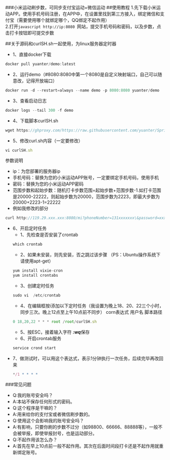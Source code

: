 ###小米运动刷步数，可同步支付宝运动+微信运动
##使用教程
1.先下载小米运动APP。使用手机号码注册，在APP中，在设置里找到第三方接入，绑定微信和支付宝（需要使用哪个就绑定哪个，QQ绑定不起作用）  
2.打开```javascript http://ip:8080 ```网站，提交手机号码和密码，以及步数，点击打卡按钮即可提交步数  



##关于源码和curlSH.sh一起使用，为linux服务器定时器
* 1、直接docker下载
```javascript
docker pull yuanter/demo:latest
```

* 2、运行demo（#8080:8080中第一个8080是自定义映射端口，自己可以随意改，记得开放端口）
```javascript
docker run -d --restart=always --name demo -p 8080:8080 yuanter/demo 
```

* 3、查看启动日志
```javascript
docker logs --tail 300 -f demo
```

* 4、下载脚本curlSH.sh
```javascript
wget https://ghproxy.com/https://raw.githubusercontent.com/yuanter/SpringBootDemo1/master/curlSH.sh && chmod +x curlSH.sh
```

* 5、修改curl.sh内容（一定要修改）
```javascript
vi curlSH.sh
```
参数说明  
* ip：为您部署的服务器ip  
* 手机号码：替换为您的小米运动APP账号，一定要绑定手机号码，使用手机  
* 密码：替换为您的小米运动APP密码  
* 范围步数和起始步数：随机打卡步数范围=起始步数+范围步数-1.如打卡范围是20000-22222，则起始步数为20000，范围步数为2223，即最大步数为20000+2223-1=22222  
* 例如我修改的部分
```javascript
curl http://119.29.xxx.xxx:8080/mi?phoneNumber=131xxxxxxx\&password=xxxxxxxx\&steps=$[$[RANDOM%2223]+20000]
```

* 6、开启定时任务
    * 1、先检查是否安装了crontab  
	```javascript
    which crontab
    ```
	* 2、如果未安装，则先安装，否之跳过该步骤    （PS：Ubuntu操作系统下请使用apt-get）
    ```javascript
	yum install vixie-cron
    yum install crontabs
    ```
	* 3、创建定时任务  
	```javascript
    sudo vi  /etc/crontab
    ```
	* 4、在编辑框按i添加以下定时任务（我设置为晚上18、20、22三个小时，同步三次。晚上12点至上午10点前不同步）
	corn表达式 用户名 脚本路径
    ```javascript
	0 18,20,22 * * * root /root/curlSH.sh
    ```
	* 5、按ESC，接着输入字符 ***:wq***保存
	* 6、开启crontab服务 
    ```javascript
	service crond start
    ```
* 7、做测试时，可以用这个表达式，表示1分钟执行一次任务，后续完毕再改回来
    ```javascript
    */1 * * * *  
    ```
    
    
###常见问题
* Q:我的账号安全吗？  
* A:本站不保存任何形式的密码。  
* Q:这个程序是干嘛的？  
* A:用来给你的支付宝或者微信刷步数的。  
* Q:使用这个会影响我的账号安全吗？  
* A:有影响，只要你刷的步数不过分（如98800、66666、88888等），一般不会被举报，即使举报封号，也是运动部分。  
* Q:不起作用该怎么办？  
* A:首先在早上10点前一般不起作用。其次在后面时间段打卡还是不起作用就重新绑定账号。  
